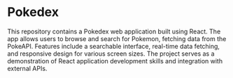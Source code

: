 # Pokedex
 This repository contains a Pokedex web application built using React. The app allows users to browse and search for Pokemon, fetching data from the PokeAPI. Features include a searchable interface, real-time data fetching, and responsive design for various screen sizes. The project serves as a demonstration of React application development skills and integration with external APIs.
